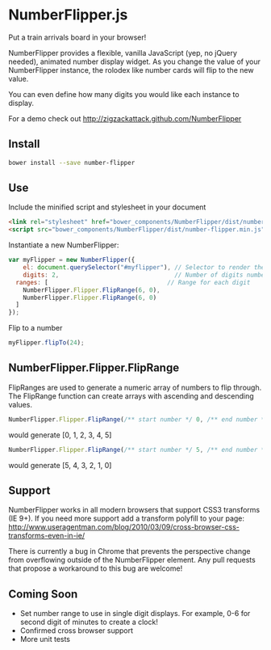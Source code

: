 NumberFlipper.js
=====
Put a train arrivals board in your browser!

NumberFlipper provides a flexible, vanilla JavaScript (yep, no jQuery needed), animated number display widget. As you change the value of your NumberFlipper instance, the rolodex like number cards will flip to the new value.

You can even define how many digits you would like each instance to display.

For a demo check out http://zigzackattack.github.com/NumberFlipper

Install
-------

```bash
bower install --save number-flipper
```

Use
---

Include the minified script and stylesheet in your document

```html
<link rel="stylesheet" href="bower_components/NumberFlipper/dist/number-flipper.css" />
<script src="bower_components/NumberFlipper/dist/number-flipper.min.js"></script>
```

Instantiate a new NumberFlipper:

```javascript
var myFlipper = new NumberFlipper({
	el: document.querySelector("#myflipper"), // Selector to render the NumberFlipper in
	digits: 2,                                // Number of digits number flipper should contain
  ranges: [                                 // Range for each digit
    NumberFlipper.Flipper.FlipRange(6, 0),
    NumberFlipper.Flipper.FlipRange(6, 0)
  ]
});
```

Flip to a number

```javascript
myFlipper.flipTo(24);
```

## NumberFlipper.Flipper.FlipRange
FlipRanges are used to generate a numeric array of numbers to flip through. The FlipRange function can create arrays with ascending and descending values.

```javascript
NumberFlipper.Flipper.FlipRange(/** start number */ 0, /** end number */ 5);
```

would generate [0, 1, 2, 3, 4, 5]

```javascript
NumberFlipper.Flipper.FlipRange(/** start number */ 5, /** end number */ 0);
```

would generate [5, 4, 3, 2, 1, 0]

Support
-------

NumberFlipper works in all modern browsers that support CSS3 transforms (IE 9+). If you need more support add a transform polyfill to your page:
http://www.useragentman.com/blog/2010/03/09/cross-browser-css-transforms-even-in-ie/

There is currently a bug in Chrome that prevents the perspective change from overflowing outside of the NumberFlipper element. Any pull requests that propose a workaround to this bug are welcome!

Coming Soon
-----------

* Set number range to use in single digit displays. For example, 0-6 for second digit of minutes to create a clock!
* Confirmed cross browser support
* More unit tests
